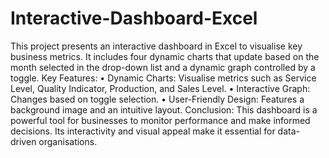 # Interactive-Dashboard-Excel
This project presents an interactive dashboard in Excel to visualise key business metrics. It includes four dynamic charts that update based on the month selected in the drop-down list and a dynamic graph controlled by a toggle.
Key Features:
• Dynamic Charts: Visualise metrics such as Service Level, Quality Indicator, Production, and Sales Level.
• Interactive Graph: Changes based on toggle selection.
• User-Friendly Design: Features a background image and an intuitive layout.
Conclusion:
This dashboard is a powerful tool for businesses to monitor performance and make informed decisions. Its interactivity and visual appeal make it essential for data-driven organisations.
